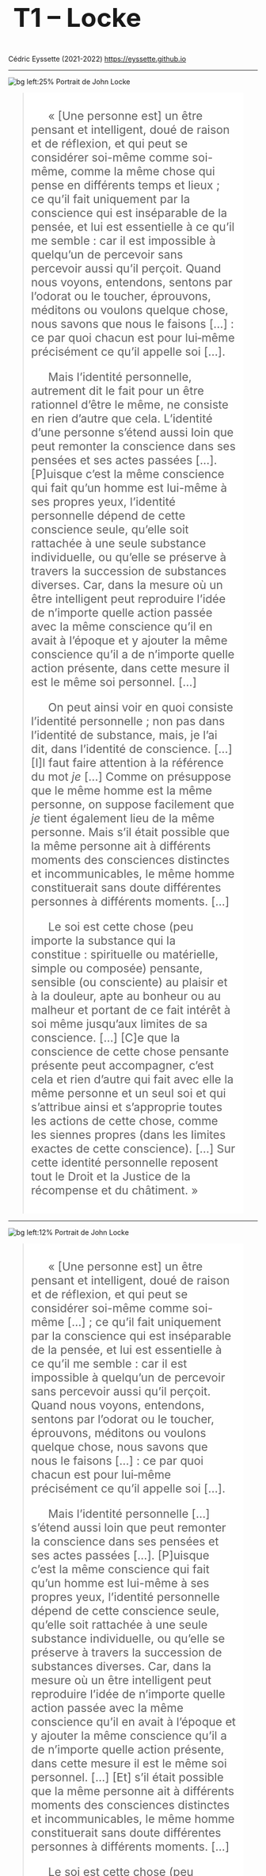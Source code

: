```yaml
---
marp: true
theme: teaching
paginate: true
size: 4:3
---
```


<!-- _class: titre -->
<style scoped>
h1{font-size:3.7em; padding:10px!important}
span {display:none}
</style>
# T1 – Locke <span>: <br>Qu'est-ce qui <br>constitue l'identité d'une personne ?</span>
Cédric Eyssette (2021-2022)
https://eyssette.github.io

---
<!-- _class: citationC pp-->
<style scoped>
blockquote{text-indent:1.5em; font-size:23px;  overflow:scroll; padding-right:30px}
section:after{display:none}
</style>
![bg left:25% Portrait de John Locke](https://upload.wikimedia.org/wikipedia/commons/thumb/d/d1/JohnLocke.png/520px-JohnLocke.png)
><p>« [Une personne est] un être pensant et intelligent, doué de raison et de réflexion, et qui peut se considérer soi-même comme soi-même, comme la même chose qui pense en différents temps et lieux ; ce qu’il fait uniquement par la conscience qui est inséparable de la pensée, et lui est essentielle à ce qu’il me semble : car il est impossible à quelqu’un de percevoir sans percevoir aussi qu’il perçoit. Quand nous voyons, entendons, sentons par l’odorat ou le toucher, éprouvons, méditons ou voulons quelque chose, nous savons que nous le faisons […] : ce par quoi chacun est pour lui&#8209;même précisément ce qu’il appelle soi […].</p>
><p>Mais l’identité personnelle, autrement dit le fait pour un être rationnel d’être le même, ne consiste en rien d’autre que cela. L’identité d’une personne s’étend aussi loin que peut remonter la conscience dans ses pensées et ses actes passées […]. [P]uisque c’est la même conscience qui fait qu’un homme est lui-même à ses propres yeux, l’identité personnelle dépend de cette conscience seule, qu’elle soit rattachée à une seule substance individuelle, ou qu’elle se préserve à travers la succession de substances diverses. Car, dans la mesure où un être intelligent peut reproduire l’idée de n’importe quelle action passée avec la même conscience qu’il en avait à l’époque et y ajouter la même conscience qu’il a de n’importe quelle action présente, dans cette mesure il est le même soi personnel. […]</p>
><p>On peut ainsi voir en quoi consiste l’identité personnelle ; non pas dans l’identité de substance, mais, je l’ai dit, dans l’identité de conscience. […] [I]l faut faire attention à la référence du mot <i>je</i> […] Comme on présuppose que le même homme est la même personne, on suppose facilement que <i>je</i> tient également lieu de la même personne. Mais s’il était possible que la même personne ait à différents moments des consciences distinctes et incommunicables, le même homme constituerait sans doute différentes personnes à différents moments. […]</p>
><p>Le soi est cette chose (peu importe la substance qui la constitue : spirituelle ou matérielle, simple ou composée) pensante, sensible (ou consciente) au plaisir et à la douleur, apte au bonheur ou au malheur et portant de ce fait intérêt à soi même jusqu’aux limites de sa conscience. […] [C]e que la conscience de cette chose pensante présente peut accompagner, c’est cela et rien d’autre qui fait avec elle la même personne et un seul soi et qui s’attribue ainsi et s’approprie toutes les actions de cette chose, comme les siennes propres (dans les limites exactes de cette conscience). […] Sur cette identité personnelle reposent tout le Droit et la Justice de la récompense et du châtiment. »</p>



---
<!-- _class: citationC pp-->
<style scoped>
blockquote{text-indent:1.5em; font-size:22px;  padding:10px 15px 10px 15px; margin:10px 15px;}
section:after{display:none}
figure{margin-right:-40px!important}
</style>
![bg left:12% Portrait de John Locke](https://upload.wikimedia.org/wikipedia/commons/thumb/d/d1/JohnLocke.png/520px-JohnLocke.png)
><p>« [Une personne est] un être pensant et intelligent, doué de raison et de réflexion, et qui peut se considérer soi-même comme soi-même […] ; ce qu’il fait uniquement par la conscience qui est inséparable de la pensée, et lui est essentielle à ce qu’il me semble : car il est impossible à quelqu’un de percevoir sans percevoir aussi qu’il perçoit. Quand nous voyons, entendons, sentons par l’odorat ou le toucher, éprouvons, méditons ou voulons quelque chose, nous savons que nous le faisons […] : ce par quoi chacun est pour lui&#8209;même précisément ce qu’il appelle soi […].</p>
><p>Mais l’identité personnelle […] s’étend aussi loin que peut remonter la conscience dans ses pensées et ses actes passées […]. [P]uisque c’est la même conscience qui fait qu’un homme est lui-même à ses propres yeux, l’identité personnelle dépend de cette conscience seule, qu’elle soit rattachée à une seule substance individuelle, ou qu’elle se préserve à travers la succession de substances diverses. Car, dans la mesure où un être intelligent peut reproduire l’idée de n’importe quelle action passée avec la même conscience qu’il en avait à l’époque et y ajouter la même conscience qu’il a de n’importe quelle action présente, dans cette mesure il est le même soi personnel. […] [Et] s’il était possible que la même personne ait à différents moments des consciences distinctes et incommunicables, le même homme constituerait sans doute différentes personnes à différents moments. […]</p>
><p>Le soi est cette chose (peu importe la substance qui la constitue : spirituelle ou matérielle, simple ou composée) pensante, sensible (ou consciente) au plaisir et à la douleur, apte au bonheur ou au malheur et portant de ce fait intérêt à soi même jusqu’aux limites de sa conscience. […] [C]e que la conscience de cette chose pensante présente peut accompagner, c’est cela et rien d’autre qui fait avec elle la même personne et un seul soi et qui s’attribue ainsi et s’approprie toutes les actions de cette chose, comme les siennes propres (dans les limites exactes de cette conscience). […] Sur cette identité personnelle reposent tout le Droit et la Justice de la récompense et du châtiment. »</p>

---
<!-- _class: citationL pp-->
<style scoped>
blockquote{text-indent:1.5em; font-size:23px;  background-color:white; margin:5px 29px}
</style>
><p>« [Une personne est] un être pensant et intelligent, doué de raison et de réflexion, et qui peut se considérer soi-même comme soi-même […] ; ce qu’il fait uniquement par la conscience qui est inséparable de la pensée, et lui est essentielle à ce qu’il me semble : car il est impossible à quelqu’un de percevoir sans percevoir aussi qu’il perçoit. Quand nous voyons, entendons, sentons par l’odorat ou le toucher, éprouvons, méditons ou voulons quelque chose, nous savons que nous le faisons […] : ce par quoi chacun est pour lui&#8209;même précisément ce qu’il appelle soi […].</p>
><p>Mais l’identité personnelle […] s’étend aussi loin que peut remonter la conscience dans ses pensées et ses actes passées […]. [P]uisque c’est la même conscience qui fait qu’un homme est lui-même à ses propres yeux, l’identité personnelle dépend de cette conscience seule, qu’elle soit rattachée à une seule substance individuelle, ou qu’elle se préserve à travers la succession de substances diverses. Car, dans la mesure où un être intelligent peut reproduire l’idée de n’importe quelle action passée avec la même conscience qu’il en avait à l’époque et y ajouter la même conscience qu’il a de n’importe quelle action présente, dans cette mesure il est le même soi personnel. […] [Et] s’il était possible que la même personne ait à différents moments des consciences distinctes et incommunicables, le même homme constituerait sans doute différentes personnes à différents moments. […]</p>
><p>Le soi est cette chose (peu importe la substance qui la constitue : spirituelle ou matérielle, simple ou composée) pensante, sensible (ou consciente) au plaisir et à la douleur, apte au bonheur ou au malheur et portant de ce fait intérêt à soi même jusqu’aux limites de sa conscience. […] [C]e que la conscience de cette chose pensante présente peut accompagner, c’est cela et rien d’autre qui fait avec elle la même personne et un seul soi et qui s’attribue ainsi et s’approprie toutes les actions de cette chose, comme les siennes propres (dans les limites exactes de cette conscience). […] Sur cette identité personnelle reposent tout le Droit et la Justice de la récompense et du châtiment. »</p>


---
<!-- _class: citationC fm-->
![bg left:18% Portrait de John Locke](https://upload.wikimedia.org/wikipedia/commons/thumb/d/d1/JohnLocke.png/520px-JohnLocke.png)

>« [Une personne est] un être pensant et intelligent, doué de raison et de réflexion, et qui peut se considérer soi-même comme soi-même, comme la même chose qui pense en différents temps et lieux ; ce qu’il fait uniquement par la conscience qui est inséparable de la pensée, et lui est essentielle à ce qu’il me semble : car il est impossible à quelqu’un de percevoir sans percevoir aussi qu’il perçoit. Quand nous voyons, entendons, sentons par l’odorat ou le toucher, éprouvons, méditons ou voulons quelque chose, nous savons que nous le faisons […] : ce par quoi chacun est pour lui&#8209;même précisément ce qu’il appelle soi […]. »
>>John **Locke**, _Essai sur l'entendement humain_, II, 27


---
<!-- _class: citationC fmm-->
![bg left:18% Portrait de John Locke](https://upload.wikimedia.org/wikipedia/commons/thumb/d/d1/JohnLocke.png/520px-JohnLocke.png)

>« Mais l’identité personnelle, autrement dit le fait pour un être rationnel d’être le même, ne consiste en rien d’autre que cela. L’identité d’une personne s’étend aussi loin que peut remonter la conscience dans ses pensées et ses actes passées […]. [P]uisque c’est la même conscience qui fait qu’un homme est lui-même à ses propres yeux, l’identité personnelle dépend de cette conscience seule, qu’elle soit rattachée à une seule substance individuelle, ou qu’elle se préserve à travers la succession de substances diverses. Car, dans la mesure où un être intelligent peut reproduire l’idée de n’importe quelle action passée avec la même conscience qu’il en avait à l’époque et y ajouter la même conscience qu’il a de n’importe quelle action présente, dans cette mesure il est le même soi personnel. »
>>John **Locke**, _Essai sur l'entendement humain_, II, 27

---
<!-- _class: citationC fp-->
![bg left:18% Portrait de John Locke](https://upload.wikimedia.org/wikipedia/commons/thumb/d/d1/JohnLocke.png/520px-JohnLocke.png)

>« On peut ainsi voir en quoi consiste l’identité personnelle ; non pas dans l’identité de substance, mais, je l’ai dit, dans l’identité de conscience. […] [I]l faut faire attention à la référence du mot <i>je</i> […] Comme on présuppose que le même homme est la même personne, on suppose facilement que <i>je</i> tient également lieu de la même personne. Mais s’il était possible que la même personne ait à différents moments des consciences distinctes et incommunicables, le même homme constituerait sans doute différentes personnes à différents moments. […] »
>>John **Locke**, _Essai sur l'entendement humain_, II, 27

---
<!-- _class: citationC f-->
![bg left:18% Portrait de John Locke](https://upload.wikimedia.org/wikipedia/commons/thumb/d/d1/JohnLocke.png/520px-JohnLocke.png)

>« Le soi est cette chose (peu importe la substance qui la constitue : spirituelle ou matérielle, simple ou composée) pensante, sensible (ou consciente) au plaisir et à la douleur, apte au bonheur ou au malheur et portant de ce fait intérêt à soi même jusqu’aux limites de sa conscience. […] [C]e que la conscience de cette chose pensante présente peut accompagner, c’est cela et rien d’autre qui fait avec elle la même personne et un seul soi et qui s’attribue ainsi et s’approprie toutes les actions de cette chose, comme les siennes propres (dans les limites exactes de cette conscience). […] Sur cette identité personnelle reposent tout le Droit et la Justice de la récompense et du châtiment. »
>>John **Locke**, _Essai sur l'entendement humain_, II, 27